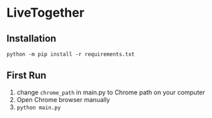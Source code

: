 # LiveTogether

## Installation

`python -m pip install -r requirements.txt`

## First Run

1. change `chrome_path` in main.py to Chrome path on your computer
2. Open Chrome browser manually
3. `python main.py`
